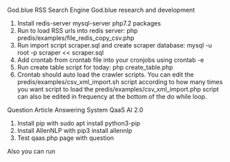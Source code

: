 God.blue RSS Search Engine
God.blue research and development

1. Install redis-server mysql-server php7.2 packages
2. Run to load RSS urls into redis server: php predis/examples/file_redis_copy_csv.php
3. Run import script scraper.sql and create scraper database: mysql -u root -p scraper << scraper.sql
4. Add crontab from crontab file into your cronjobs using crontab -e
5. Run create table script for today: php create_table.php
6. Crontab should auto load the crawler scripts. You can edit the predis/examples/csv_xml_import.sh script according to how many times you want script to load the predis/examples/csv_xml_import.php script can also be edited in frequency at the bottom of the do while loop.

Question Article Answering System QaaS AI 2.0

1. Install pip with sudo apt install python3-pip
2. Install AllenNLP with pip3 install allennlp
3. Test qaas.php page with question

Also you can run 
